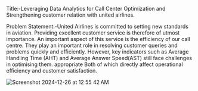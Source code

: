 Title:-Leveraging Data Analytics for Call Center Optimization and Strengthening customer relation with united airlines.

Problem Statement:-United Airlines is committed to setting new standards in aviation. Providing excellent customer service is therefore of utmost importance. An important aspect of this service is the efficiency of our call centre. They play an important role in resolving customer queries and problems quickly and efficiently. However, key indicators such as Average Handling Time (AHT) and Average Answer Speed ​​(AST) still face challenges in optimising them. appropriate Both of which directly affect operational efficiency and customer satisfaction.

![Screenshot 2024-12-26 at 12 55 42 AM](https://github.com/user-attachments/assets/a82eaf41-3349-4e0a-a31b-53ba13c95a68)
